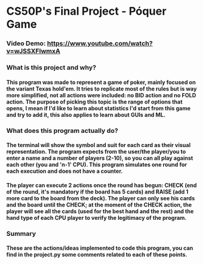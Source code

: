 # CS50P's Final Project - Póquer Game
### Video Demo: https://www.youtube.com/watch?v=wJSSXFlwmxA
### What is this project and why?
#### This program was made to represent a game of poker, mainly focused on the variant Texas hold'em. It tries to replicate most of the rules but is way more simplified, not all actions were included: no BID action and no FOLD action. The purpose of picking this topic is the range of options that opens, I mean if I'd like to learn about statistics I'd start from this game and try to add it, this also applies to learn about GUIs and ML.
### What does this program actually do?
#### The terminal will show the symbol and suit for each card as their visual representation. The program expects from the user/the player/you to enter a name and a number of players (2-10), so you can all play against each other (you and 'n-1' CPU). This program simulates one round for each execution and does not have a counter.
#### The player can execute 2 actions once the round has begun: CHECK (end of the round, it's mandatory if the board has 5 cards) and RAISE (add 1 more card to the board from the deck). The player can only see his cards and the board until the CHECK; at the moment of the CHECK action, the player will see all the cards (used for the best hand and the rest) and the hand type of each CPU player to verify the legitimacy of the program.
### Summary
#### These are the actions/ideas implemented to code this program, you can find in the project.py some comments related to each of these points.
#### 1. Determinate n° of players, from 2 to 10.
#### 2. Set the deck and shuffle it, absolute randomness.
#### 3. Deal 2 cards for each player in 2 rows of 1 at the time.
#### 4. Set the board with the community cards, at the start w/ 3 cards and then give the option to add 1 more card, max 2.
#### 5. Group all the cards from the board and from each hand for each player.
#### 6. Set the best hand for each player according to the hierarchy.
#### 7. In order to determinate the winner, in case the hierarchy it's the same between players, compare the cards. A tie is plausible.
### Content
#### This project contains 4 files.
#### 1. cards.csv → in this file there are all 52 cards defined by their symbol and suit, there's also as first line the keys for each column.
#### 2. cards.py → in this file is defined the class Carta, therefore, all their instance variables and methods implemented to facilitate the crafting of the functions.
#### 3. project.py → in this file there are all the necessary functions to achieve the goal of the project. It's mainly focused in 3 parts; being the first part, the part that determines if a hand (list of objects/Carta, 5 to 7 Carta) is a certain poker hand according to the hierarchy of values, this function is best_hand but it contains all the poker hands functions (10 in total); the second part is the one that uses this result (best_hand) for each player to get what cards (sorted) were used and which were not and thus determine the overall winner, or tie if the situation occurs; and the last part is focused in the main function along with others to set the deck, the amount of players, the distribution of cards, the board and the input's and the print's for the terminal.
#### 4. test_project → in this file each poker hand function is tested by a default hand that meet all the conditions for the function.
####
#### If you're even more interested in some complications, observations, bugs or details that have occurred through this project, you can check the comments within the project.
#### Thanks for for your attention ;D.